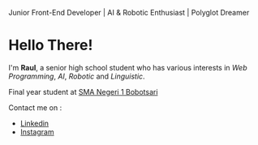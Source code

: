 Junior Front-End Developer | AI & Robotic Enthusiast | Polyglot Dreamer

# Hello There!

I'm **Raul**, a senior high school student who has various interests in _Web Programming_, _AI_, _Robotic_ and _Linguistic_.

Final year student at [SMA Negeri 1 Bobotsari](http://sman1bobotsari.sch.id)

Contact me on :
- [Linkedin](https://linkedin.com/in/raulahmadm)
- [Instagram](https://instagram.com/raul.maulidhino)
